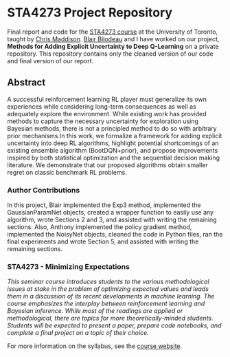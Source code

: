 # STA4273 Project Repository

Final report and code for the [STA4273 course](https://www.cs.toronto.edu/~cmaddis/courses/sta4273_w21/) at the University of Toronto, taught by [Chris Maddison](https://www.cs.toronto.edu/~cmaddis/). [Blair Bilodeau](https://github.com/blairbilodeau) and I have worked on our project, **Methods for Adding Explicit Uncertainty to Deep Q-Learning** on a private repository. This repository contains only the cleaned version of our code and final version of our report.

## Abstract

A successful reinforcement learning RL player must generalize its own experiences while considering long-term consequences as well as adequately explore the environment. While existing work has provided methods to capture the necessary uncertainty for exploration using Bayesian methods, there is not a principled method to do so with arbitrary prior mechanisms.In this work, we formalize a framework for adding explicit uncertainty into deep RL algorithms, highlight potential shortcomings of an existing ensemble algorithm (BootDQN+prior), and propose improvements inspired by both statistical optimization and the sequential decision making literature. We demonstrate that our proposed algorithms obtain smaller regret on classic benchmark RL problems.

### Author Contributions

In this project, Blair implemented the Exp3 method, implemented the GaussianParamNet objects, created a wrapper function to easily use any algorithm, wrote Sections 2 and 3, and assisted with writing the remaining sections. Also, Anthony implemented the policy gradient method, implemented the NoisyNet objects, cleaned the code in Python files, ran the final experiments and wrote Section 5, and assisted with writing the remaining sections.

### STA4273 - Minimizing Expectations

*This seminar course introduces students to the various methodological issues at stake in the problem of optimizing expected values and leads them in a discussion of its recent developments in machine learning. The course emphasizes the interplay between reinforcement learning and Bayesian inference. While most of the readings are applied or methodological, there are topics for more theoretically-minded students. Students will be expected to present a paper, prepare code notebooks, and complete a final project on a topic of their choice.*

For more information on the syllabus, see the [course website](https://www.cs.toronto.edu/~cmaddis/courses/sta4273_w21/).
